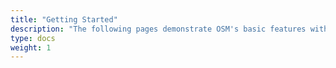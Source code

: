 ```yaml
---
title: "Getting Started"
description: "The following pages demonstrate OSM's basic features with a sample microservice topology, from installation to configuring traffic policies to cleanup."
type: docs
weight: 1
---
```

